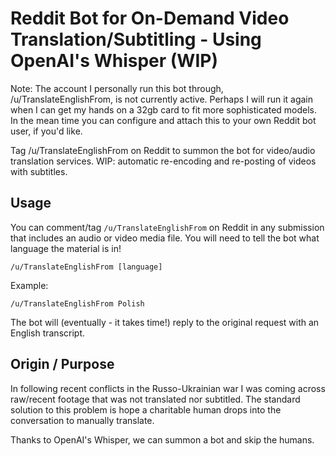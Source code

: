 # Reddit Bot for On-Demand Video Translation/Subtitling - Using OpenAI's Whisper (WIP)

Note: The account I personally run this bot through, /u/TranslateEnglishFrom, is
not currently active. Perhaps I will run it again when I can get my hands on a 32gb
card to fit more sophisticated models. In the mean time you can configure and attach
this to your own Reddit bot user, if you'd like.

Tag /u/TranslateEnglishFrom on Reddit to summon the bot for video/audio translation
services. WIP: automatic re-encoding and re-posting of videos with subtitles.

## Usage

You can comment/tag `/u/TranslateEnglishFrom` on Reddit in any submission that includes
an audio or video media file. You will need to tell the bot what language the material is
in!

`/u/TranslateEnglishFrom [language]`

Example:

`/u/TranslateEnglishFrom Polish`

The bot will (eventually - it takes time!) reply to the original request with
an English transcript.

## Origin / Purpose

In following recent conflicts in the Russo-Ukrainian war I was coming across 
raw/recent footage that was not translated nor subtitled. The standard solution to
this problem is hope a charitable human drops into the conversation to manually
translate.

Thanks to OpenAI's Whisper, we can summon a bot and skip the humans.
